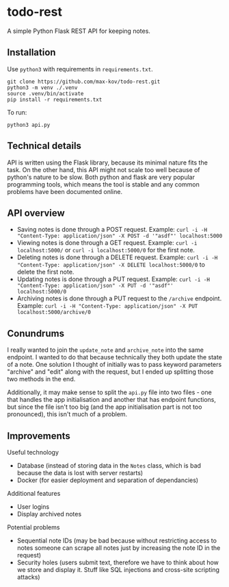 # todo-rest

A simple Python Flask REST API for keeping notes.

## Installation

Use `python3` with requirements in `requirements.txt`.
```
git clone https://github.com/max-kov/todo-rest.git
python3 -m venv ./.venv
source .venv/bin/activate
pip install -r requirements.txt
```

To run:
```
python3 api.py
```

## Technical details

API is written using the Flask library, because its minimal nature fits the task. On the other hand, this API might not scale too well because of python's nature to be slow. Both python and flask are very popular programming tools, which means the tool is stable and any common problems have been documented online. 

## API overview

- Saving notes is done through a POST request. Example: `curl -i -H "Content-Type: application/json" -X POST -d '"asdf"' localhost:5000`
- Viewing notes is done through a GET request. Example: `curl -i localhost:5000/` or `curl -i localhost:5000/0` for the first note.
- Deleting notes is done through a DELETE request. Example: `curl -i -H "Content-Type: application/json" -X DELETE localhost:5000/0` to delete the first note.
- Updating notes is done through a PUT request. Example: `curl -i -H "Content-Type: application/json" -X PUT -d '"asdf"' localhost:5000/0`
- Archiving notes is done through a PUT request to the `/archive` endpoint. Example: `curl -i -H "Content-Type: application/json" -X PUT localhost:5000/archive/0`

## Conundrums

I really wanted to join the `update_note` and `archive_note` into the same endpoint. I wanted to do that because technically they both update the state of a note. One solution I thought of initially was to pass keyword parameters "archive" and "edit" along with the request, but I ended up splitting those two methods in the end.

Additionally, it may make sense to split the `api.py` file into two files - one that handles the app initialisation and another that has endpoint functions, but since the file isn't too big (and the app initialisation part is not too pronounced), this isn't much of a problem.

## Improvements

Useful technology
- Database (instead of storing data in the `Notes` class, which is bad because the data is lost with server restarts)
- Docker (for easier deployment and separation of dependancies)

Additional features
- User logins
- Display archived notes

Potential problems
- Sequential note IDs (may be bad because without restricting access to notes someone can scrape all notes just by increasing the note ID in the request)
- Security holes (users submit text, therefore we have to think about how we store and display it. Stuff like SQL injections and cross-site scripting attacks) 
